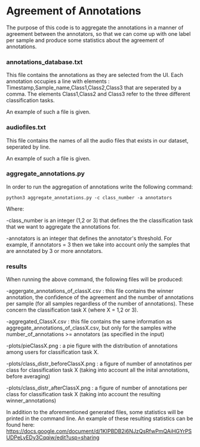 # Agreement of Annotations 
The purpose of this code is to aggregate the annotations in a manner of agreement between the annotators, so that we can come up with one label per sample and produce some statistics about the agreement of annotations.

### annotations_database.txt 
This file contains the annotations as they are selected from the UI. Each annotation occupies a line with elements : Timestamp,Sample_name,Class1,Class2,Class3 that are seperated by a comma. The elements Class1,Class2 and Class3 refer to the three different classification tasks. 

An example of such a file is given. 

### audiofiles.txt 
This file contains the names of all the audio files that exists in our dataset, seperated by line. 

An example of such a file is given.  

### aggregate_annotations.py 
In order to run the aggregation of annotations write the following command: 

```
python3 aggregate_annotations.py -c class_number -a annotators
``` 

Where: 

-class_number is an integer (1,2 or 3) that defines the the classification task that we want to aggregate the annotations for. 

-annotators is an integer that defines the annotator's threshold. For example, if annotators = 3 then we take into account only the samples that are annotated by 3 or more annotators. 

### results
When running the above command, the following files will be produced: 

-aggergate_annotations_of_classX.csv : this file contains the winner annotation, the confidence of the agreement and the number of annotations per sample (for all samples regardless of the number of annotations). These concern the classification task X (where X = 1,2 or 3). 

-aggregated_ClassX.csv : this file contains the same information as aggregate_annotations_of_classX.csv, but only for the samples withe number_of_annotations >= annotators (as specified in the input)  

-plots/pieClassX.png : a pie figure with the distribution of annotations among users for classification task X.  

-plots/class_distr_beforeClassX.png :  a figure of number of annotatinos per class for classification task X (taking into account all the inital annotations, before averaging) 

-plots/class_distr_afterClassX.png : a figure of number of annotations per class for classification task X (taking into account the resulting winner_annotations) 

In addition to the aforementioned generated files, some statistics will be printed in the command line.
An example of these resulting statistics can be found here: https://docs.google.com/document/d/1KIPBDB2i6NJzQsRfwPmQAiHGYrPSUDPeLyEDy3Cqqiw/edit?usp=sharing
